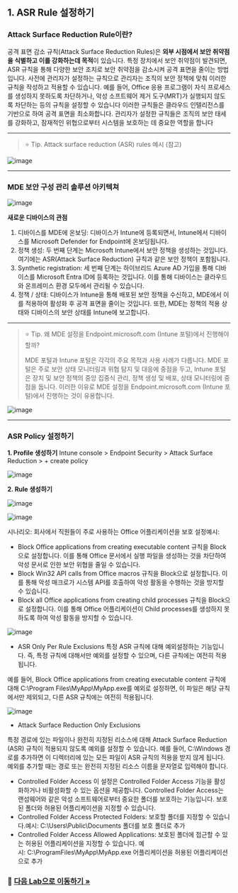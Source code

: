 ## 1. ASR Rule 설정하기

### Attack Surface Reduction Rule이란? 
공격 표면 감소 규칙(Attack Surface Reduction Rules)은 **외부 시점에서 보안 취약점을 식별하고 이를 강화하는데 목적**이 있습니다. 특정 장치에서 보안 취약점이 발견되면, ASR 규칙을 통해 다양한 보안 조치로 보안 취약점을 감소시켜 공격 표면을 줄이는 방법입니다. 
사전에 관리자가 설정하는 규칙으로 관리자는 조직의 보안 정책에 맞춰 이러한 규칙을 작성하고 적용할 수 있습니다. 예를 들어, Office 응용 프로그램이 자식 프로세스를 생성하지 못하도록 차단하거나, 악성 소프트웨어 제거 도구(MRT)가 실행되지 않도록 차단하는 등의 규칙을 설정할 수 있습니다
이러한 규칙들은 클라우드 인텔리전스를 기반으로 하여 공격 표면을 최소화합니다. 관리자가 설정한 규칙들은 조직의 보안 태세를 강화하고, 잠재적인 위협으로부터 시스템을 보호하는 데 중요한 역할을 합니다

---
> ⭐️ Tip. Attack surface reduction (ASR) rules 예시 (참고)
> 
![image](https://github.com/user-attachments/assets/1da41a98-35ed-4f33-bd7d-63908dfcebd7)

---

### MDE 보안 구성 관리 솔루션 아키텍쳐

![image](https://github.com/user-attachments/assets/2f6b9e5f-6c26-4a2f-a4a5-71351161f575)

**새로운 디바이스의 관점** 
1. 디바이스를 MDE에 온보딩:
디바이스가 Intune에 등록되면서, Intune에서 디바이스를 Microsoft Defender for Endpoint에 온보딩됩니다.
2. 정책 생성:
두 번째 단계는 Microsoft Intune에서 보안 정책을 생성하는 것입니다. 여기에는 ASR(Attack Surface Reduction) 규칙과 같은 보안 정책이 포함됩니다.
3. Synthetic registration:
세 번째 단계는 하이브리드 Azure AD 가입을 통해 디바이스를 Microsoft Entra ID에 등록하는 것입니다. 이를 통해 디바이스는 클라우드와 온프레미스 환경 모두에서 관리될 수 있습니다.
4. 정책 / 상태:
디바이스가 Intune을 통해 배포된 보안 정책을 수신하고, MDE에서 이를 적용하여 활성화 후 공격 표면을 줄이는 것입니다. 또한, MDE는 정책의 적용 상태와 디바이스의 보안 상태를 Intune에 보고합니다.

---
> ⭐️ Tip. 왜 MDE 설정을 Endpoint.microsoft.com (Intune 포털)에서 진행해야할까?
>
> MDE 포털과 Intune 포털은 각각의 주요 목적과 사용 사례가 다릅니다. MDE 포털은 주로 보안 상태 모니터링과 위협 탐지 및 대응에 중점을 두고, Intune 포털은 장치 및 보안 정책의 중앙 집중식 관리, 정책 생성 및 배포, 상태 모니터링에 중점을 둡니다. 이러한 이유로 MDE 설정을 Endpoint.microsoft.com (Intune 포털)에서 진행하는 것이 유용합니다.

![image](https://github.com/user-attachments/assets/d215bec9-89de-4a53-afb5-125afdb582ab)

---

### ASR Policy 설정하기
**1. Profile 생성하기**
Intune console > Endpoint Security > Attack Surface Reduction > + create policy 

![image](https://github.com/user-attachments/assets/b4b48f79-abe6-4b9f-8a6c-a8423e9831ce)

**2. Rule 생성하기**

![image](https://github.com/user-attachments/assets/77e48f3c-f5e9-42c4-8a6d-7bcb1ba278a6)

![image](https://github.com/user-attachments/assets/248f7687-9f25-4d7f-b644-11fd615ac95f)

시나리오: 회사에서 직원들이 주로 사용하는 Office 어플리케이션을 보호
설정예시: 
* Block Office applications from creating executable content 규칙을 Block으로 설정합니다. 이를 통해 Office 문서에서 실행 파일을 생성하는 것을 차단하여 악성 문서로 인한 보안 위협을 줄일 수 있습니다.
* Block Win32 API calls from Office macros 규칙을 Block으로 설정합니다. 이를 통해 악성 매크로가 시스템 API를 호출하여 악성 활동을 수행하는 것을 방지할 수 있습니다.
* Block all Office applications from creating child processes 규칙을 Block으로 설정합니다. 이를 통해 Office 어플리케이션이 Child processes를 생성하지 못하도록 하여 악성 활동을 방지할 수 있습니다.
  
![image](https://github.com/user-attachments/assets/07f3b624-65c4-4b44-bdd1-b6d3cae1f9ed)

* ASR Only Per Rule Exclusions
특정 ASR 규칙에 대해 예외설정하는 기능입니다. 즉, 특정 규칙에 대해서만 예외를 설정할 수 있으며, 다른 규칙에는 여전히 적용됩니다.

예를 들어, Block Office applications from creating executable content 규칙에 대해 C:\Program Files\MyApp\MyApp.exe를 예외로 설정하면, 이 파일은 해당 규칙에서만 제외되고, 다른 ASR 규칙에는 여전히 적용됩니다.

![image](https://github.com/user-attachments/assets/69bf3815-75de-4553-885f-6f815a89d027)
* Attack Surface Reduction Only Exclusions

특정 경로에 있는 파일이나 완전히 지정된 리소스에 대해 Attack Surface Reduction (ASR) 규칙이 적용되지 않도록 예외를 설정할 수 있습니다. 예를 들어, C:\Windows 경로를 추가하면 이 디렉터리에 있는 모든 파일이 ASR 규칙의 적용을 받지 않게 됩니다. 예외를 추가할 때는 경로 또는 완전히 지정된 리소스 이름을 문자열로 입력해야 합니다.

* Controlled Folder Access
이 설정은 Controlled Folder Access 기능을 활성화하거나 비활성화할 수 있는 옵션을 제공합니다. Controlled Folder Access는 랜섬웨어와 같은 악성 소프트웨어로부터 중요한 폴더를 보호하는 기능입니다. 보호된 폴더와 허용된 어플리케이션을 지정할 수 있습니다.
* Controlled Folder Access Protected Folders: 보호할 폴더를 지정할 수 있습니다.예시: C:\Users\Public\Documents 폴더를 보호 폴더로 추가
* Controlled Folder Access Allowed Applications: 보호된 폴더에 접근할 수 있는 허용된 어플리케이션을 지정할 수 있습니다. 예시: C:\ProgramFiles\MyApp\MyApp.exe 어플리케이션을 허용된 어플리케이션으로 추가

### 🔗 [다음 Lab으로 이동하기 »](https://github.com/Kittiyayaong/ProjectWandooMDE/blob/main/MDE%20Module03%20-%20NGP-01.Anti-virus.md)
